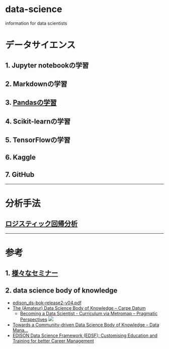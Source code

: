 # data-science
information for data scientists
# データサイエンス
## 1. Jupyter notebookの学習
## 2. Markdownの学習
## 3. [Pandasの学習](Pandasの学習.md)
## 4. Scikit-learnの学習
## 5. TensorFlowの学習
## 6. Kaggle
## 7. GitHub

---

# 分析手法
## [ロジスティック回帰分析](ロジスティック回帰分析.md)
---
# 参考
## 1. [様々なセミナー](様々なセミナー.md)
## 2. data science body of knowledge
* [edison_ds-bok-release2-v04.pdf](http://edison-project.eu/sites/edison-project.eu/files/filefield_paths/edison_ds-bok-release2-v04.pdf)
* [The (Amateur) Data Science Body of Knowledge – Carpe Datum](https://blogs.msdn.microsoft.com/buckwoody/2017/10/23/the-amateur-data-science-body-of-knowledge/)
   * [Becoming a Data Scientist - Curriculum via Metromap – Pragmatic Perspectives](http://nirvacana.com/thoughts/2013/07/08/becoming-a-data-scientist/)
      ![](http://nirvacana.com/thoughts/wp-content/uploads/2018/01/RoadToDataScientist1.png)
* [Towards a Community-driven Data Science Body of Knowledge – Data Mana…](https://www.slideshare.net/ResearchDataAlliance/towards-a-communitydriven-data-science-body-of-knowledge-data-management-skills-and-competences)
* [EDISON Data Science Framework (EDSF): Customising
Education and Training for better Career Management](http://edison-project.eu/sites/edison-project.eu/files/attached_files/node-5/edison2017poster01-edsf-v03.pdf)
